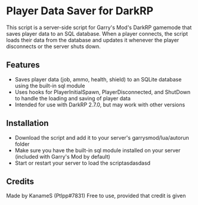 # Player Data Saver for DarkRP
This script is a server-side script for Garry's Mod's DarkRP gamemode that saves player data to an SQL database. When a player connects, the script loads their data from the database and updates it whenever the player disconnects or the server shuts down.

## Features
* Saves player data (job, ammo, health, shield) to an SQLite database using the built-in sql module
* Uses hooks for PlayerInitialSpawn, PlayerDisconnected, and ShutDown to handle the loading and saving of player data
* Intended for use with DarkRP 2.7.0, but may work with other versions

## Installation
* Download the script and add it to your server's garrysmod/lua/autorun folder
* Make sure you have the built-in sql module installed on your server (included with Garry's Mod by default)
* Start or restart your server to load the scriptasdasdasd

## Credits
Made by KanameS (Ptlpp#7831)
Free to use, provided that credit is given
